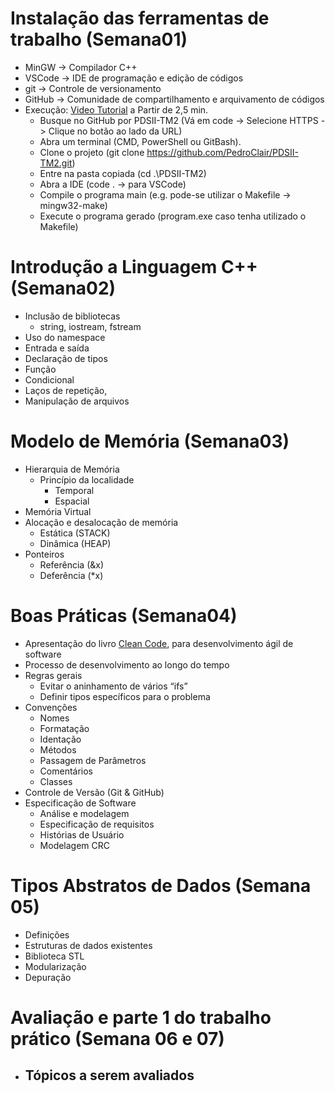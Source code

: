 # Instalação das ferramentas de trabalho (Semana01)
- MinGW -> Compilador C++
- VSCode -> IDE de programação e edição de códigos
- git -> Controle de versionamento
- GitHub -> Comunidade de compartilhamento e arquivamento de códigos
- Execução: [Video Tutorial](https://www.youtube.com/watch?v=OKBqGfzpV7I) a Partir de 2,5 min.
  - Busque no GitHub por PDSII-TM2 (Vá em code -> Selecione HTTPS -> Clique no botão ao lado da URL)
  - Abra um terminal (CMD, PowerShell ou GitBash). 
  - Clone o projeto (git clone https://github.com/PedroClair/PDSII-TM2.git)
  - Entre na pasta copiada (cd .\PDSII-TM2\)
  - Abra a IDE (code . -> para VSCode)
  - Compile o programa main (e.g. pode-se utilizar o Makefile -> mingw32-make)
  - Execute o programa gerado (program.exe caso tenha utilizado o Makefile)

# Introdução a Linguagem C++ (Semana02)
- Inclusão de bibliotecas 
  - string, iostream, fstream
- Uso do namespace
- Entrada e saída
- Declaração de tipos 
- Função
- Condicional 
- Laços de repetição, 
- Manipulação de arquivos

# Modelo de Memória (Semana03)
- Hierarquia de Memória
  - Princípio da localidade
    - Temporal
    - Espacial
- Memória Virtual
- Alocação e desalocação de memória
  - Estática (STACK)
  - Dinâmica (HEAP)
- Ponteiros
  - Referência (&x)
  - Deferência (*x)

# Boas Práticas (Semana04)
- Apresentação do livro [Clean Code](https://www.amazon.com.br/C%C3%B3digo-limpo-Robert-C-Martin/dp/8576082675), para desenvolvimento ágil de software
- Processo de desenvolvimento ao longo do tempo
- Regras gerais
  - Evitar o aninhamento de vários “ifs”
  - Definir tipos específicos para o problema
- Convenções
  - Nomes
  - Formatação
  - Identação
  - Métodos
  - Passagem de Parâmetros
  - Comentários
  - Classes
- Controle de Versão (Git & GitHub)
- Especificação de Software
  - Análise e modelagem
  - Especificação de requisitos
  - Histórias de Usuário
  - Modelagem CRC

# Tipos Abstratos de Dados (Semana 05)
 - Definições
 - Estruturas de dados existentes
 - Biblioteca STL
 - Modularização
 - Depuração

# Avaliação e parte 1 do trabalho prático (Semana 06 e 07)
- Tópicos a serem avaliados
  - 